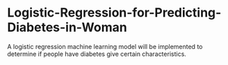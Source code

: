 # Logistic-Regression-for-Predicting-Diabetes-in-Woman
A logistic regression machine learning model will be implemented to determine if people have diabetes give certain characteristics. 

